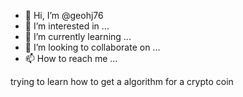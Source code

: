 - 👋 Hi, I’m @geohj76
- 👀 I’m interested in ...
- 🌱 I’m currently learning ...
- 💞️ I’m looking to collaborate on ...
- 📫 How to reach me ...

<!---
geohj76/geohj76 is a ✨ special ✨ repository because its `README.md` (this file) appears on your GitHub profile.
You can click the Preview link to take a look at your changes.
--->trying to learn how to get a algorithm for a crypto coin 

